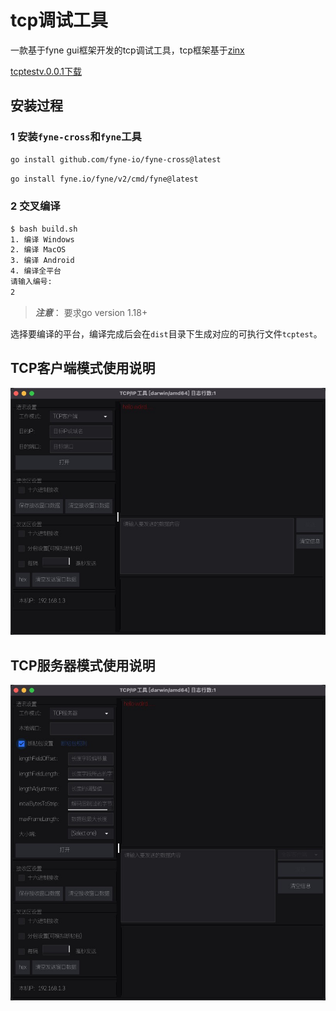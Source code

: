# tcp调试工具
一款基于fyne gui框架开发的tcp调试工具，tcp框架基于[zinx](https://github.com/aceld/zinx)


[tcptestv.0.0.1下载](https://github.com/xxl6097/tcptest/releases/tag/v0.0.0)


## 安装过程

### 1 安装`fyne-cross`和`fyne`工具

```bash
go install github.com/fyne-io/fyne-cross@latest
```

```bash
go install fyne.io/fyne/v2/cmd/fyne@latest
```

### 2 交叉编译

```bash
$ bash build.sh 
1. 编译 Windows
2. 编译 MacOS
3. 编译 Android
4. 编译全平台
请输入编号:
2
```

> ***注意***： 要求go version 1.18+

选择要编译的平台，编译完成后会在`dist`目录下生成对应的可执行文件`tcptest`。



## TCP客户端模式使用说明


[![客户端模式](png/client.jpg)](客户端模式)



## TCP服务器模式使用说明


[![客户端模式](png/server.jpg)](客户端模式)
